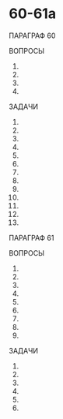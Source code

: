 # 60-61a

ПАРАГРАФ 60

ВОПРОСЫ

1.

2.

3.

4.

ЗАДАЧИ

1.

2.

3.

4.

5.

6.

7.

8.

9.

10.

11.

12.

13.

ПАРАГРАФ 61

ВОПРОСЫ 

1.

2.

3.

4.

5.

6.

7.

8.

9.


ЗАДАЧИ

1.

2.

3.

4.

5.

6.
